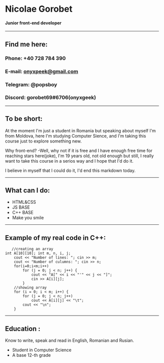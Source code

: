 # Nicolae Gorobet

#### Junior front-end developer
***
## Find me here:
### Phone: +40 728 784 390
### E-mail: onyxpeek@gmail.com
### Telegram: @popsboy
### Discord: gorobet69#6706(onyxgeek)
---
## To be short:
At the moment I'm just a student in Romania but speaking about myself I'm from  Moldova, here I'm studying Computer Sience, and I'm taking this course just to explore something new.

Why front-end?
-Well, why not if it is free and I have enough free time for reaching stars here(joke), I'm 19 years old, not old enough but still, I really want to take this course in a serios way and I hope that I'd do it.

I believe in myself that I could do it, I'd end this markdown today.

---

## What can I do:
* HTML&CSS
* JS BASE
* C++ BASE
* Make you smile
---

## Example of my real code in C++:


```
   //creating an array
int A[10][10]; int m, n, i, j;
	cout << "Number of lines: "; cin >> m;
	cout << "Number of culumns: "; cin >> n;
	for(i=0;i<m;i++)
		for (j = 0; j < n; j++) {
			cout << "A[" << i << "'" << j << "]";
			cin >> A[i][j];
		}
	//showing array
	for (i = 0; i < m; i++) {
		for (j = 0; j < n; j++)
			cout << A[i][j] << "\t";
		cout << "\n";
	}
```

---

## Education :
Know to write, speak and read in English, Romanian and Rusian.
* Student in Computer Science
* A base 12-th grade